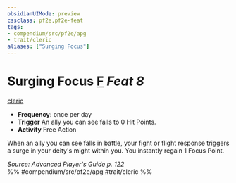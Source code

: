 ```yaml
---
obsidianUIMode: preview
cssclass: pf2e,pf2e-feat
tags:
- compendium/src/pf2e/apg
- trait/cleric
aliases: ["Surging Focus"]
---
```

# Surging Focus  [F](/rules/core-rulebook/chapter-9-playing-the-game.md#Actions "Free Action") *Feat 8*  
[cleric](/rules/traits/cleric.md)  

- **Frequency**: once per day
- **Trigger** An ally you can see falls to 0 Hit Points.
- **Activity** Free Action

When an ally you can see falls in battle, your fight or flight response triggers a surge in your deity's might within you. You instantly regain 1 Focus Point.

*Source: Advanced Player's Guide p. 122*  
%% #compendium/src/pf2e/apg #trait/cleric %%